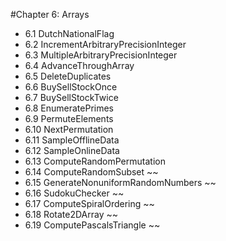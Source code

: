 #Chapter 6: Arrays  

* 6.1 DutchNationalFlag
* 6.2 IncrementArbitraryPrecisionInteger
* 6.3 MultipleArbitraryPrecisionInteger
* 6.4 AdvanceThroughArray
* 6.5 DeleteDuplicates
* 6.6 BuySellStockOnce
* 6.7 BuySellStockTwice
* 6.8 EnumeratePrimes
* 6.9 PermuteElements
* 6.10 NextPermutation
* 6.11 SampleOfflineData
* 6.12 SampleOnlineData
* 6.13 ComputeRandomPermutation
* 6.14 ComputeRandomSubset ~~
* 6.15 GenerateNonuniformRandomNumbers ~~
* 6.16 SudokuChecker ~~
* 6.17 ComputeSpiralOrdering ~~
* 6.18 Rotate2DArray ~~
* 6.19 ComputePascalsTriangle ~~
